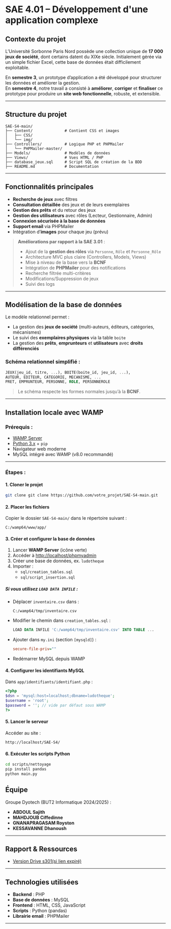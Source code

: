 
# SAE 4.01 – Développement d'une application complexe

## Contexte du projet

L’Université Sorbonne Paris Nord possède une collection unique de **17 000 jeux de société**, dont certains datent du XIXe siècle. Initialement gérée via un simple fichier Excel, cette base de données était difficilement exploitable.  

En **semestre 3**, un prototype d’application a été développé pour structurer les données et améliorer la gestion.  
En **semestre 4**, notre travail a consisté à **améliorer**, **corriger** et **finaliser** ce prototype pour produire un **site web fonctionnelle**, robuste, et extensible.

---

## Structure du projet

```plaintext
SAE-S4-main/
├── Content/              # Contient CSS et images
│   ├── CSS/
│   └── img/
├── Controllers/          # Logique PHP et PHPMailer
│   └── PHPMailer-master/
├── Models/               # Modèles de données
├── Views/                # Vues HTML / PHP
├── database_jeux.sql     # Script SQL de création de la BDD
├── README.md             # Documentation
```

---

## Fonctionnalités principales

- **Recherche de jeux** avec filtres
- **Consultation détaillée** des jeux et de leurs exemplaires
- **Gestion des prêts** et du retour des jeux
- **Gestion des utilisateurs** avec rôles (Lecteur, Gestionnaire, Admin)
- **Connexion sécurisée à la base de données**
- **Support email** via PHPMailer
- Intégration d’**images** pour chaque jeu (prévu)

> **Améliorations par rapport à la SAE 3.01** :
> - Ajout de la **gestion des rôles** via `Personne`, `Rôle` et `Personne_Rôle`
> - Architecture MVC plus claire (Controllers, Models, Views)
> - Mise à niveau de la base vers la **BCNF**
> - Intégration de **PHPMailer** pour des notifications
> - Recherche filtrée multi-critères
> - Modifications/Suppression de jeux
> - Suivi des logs
---

## Modélisation de la base de données

Le modèle relationnel permet :
- La gestion des **jeux de société** (multi-auteurs, éditeurs, catégories, mécanismes)
- Le suivi des **exemplaires physiques** via la table `boite`
- La gestion des **prêts**, **emprunteurs** et **utilisateurs** avec **droits différenciés**

### Schéma relationnel simplifié :

```sql
JEUX(jeu_id, titre, ...), BOITE(boite_id, jeu_id, ...),
AUTEUR, EDITEUR, CATEGORIE, MECANISME, ...
PRET, EMPRUNTEUR, PERSONNE, ROLE, PERSONNEROLE
```

> Le schéma respecte les formes normales jusqu’à la **BCNF**.

---

## Installation locale avec WAMP

### Prérequis :
- [WAMP Server](https://www.wampserver.com/)
- [Python 3.x](https://www.python.org/) + `pip`
- Navigateur web moderne
- MySQL intégré avec WAMP (v8.0 recommandé)

---

### Étapes :

#### 1. Cloner le projet
```bash
git clone git clone https://github.com/votre_projet/SAE-S4-main.git

```

#### 2. Placer les fichiers
Copier le dossier `SAE-S4-main/` dans le répertoire suivant :
```
C:/wamp64/www/app/
```

#### 3. Créer et configurer la base de données

1. Lancer **WAMP Server** (icône verte)
2. Accéder à [http://localhost/phpmyadmin](http://localhost/phpmyadmin)
3. Créer une base de données, ex. `ludotheque`
4. Importer :
   - `sql/creation_tables.sql`
   - `sql/script_insertion.sql`

##### Si vous utilisez `LOAD DATA INFILE` :
- Déplacer `inventaire.csv` dans :
  ```
  C:/wamp64/tmp/inventaire.csv
  ```
- Modifier le chemin dans `creation_tables.sql` :
  ```sql
  LOAD DATA INFILE 'C:/wamp64/tmp/inventaire.csv' INTO TABLE ...
  ```
- Ajouter dans `my.ini` (section `[mysqld]`) :
  ```ini
  secure-file-priv=""
  ```
- Redémarrer MySQL depuis WAMP

#### 4. Configurer les identifiants MySQL
Dans `app/identifiants/identifiant.php` :
```php
<?php
$dsn = 'mysql:host=localhost;dbname=ludotheque';
$username = 'root';
$password = ''; // vide par défaut sous WAMP
?>
```

#### 5. Lancer le serveur
Accéder au site :
```
http://localhost/SAE-S4/
```
#### 6. Exécuter les scripts Python
```bash
cd scripts/nettoyage
pip install pandas
python main.py
```

## Équipe

Groupe Dyotech (BUT2 Informatique 2024/2025) :
- **ABDOUL Sajith**
- **MAHDJOUB Ciffedinne**
- **GNANAPRAGASAM Royston**
- **KESSAVANNE Dhanoush**

---

## Rapport & Ressources


- [Version Drive s301(si lien expiré)](https://drive.google.com/drive/folders/1o0HUy2CeCfMBVKCZ8CLMnOgTMujFHPqs?usp=drive_link)

---

## Technologies utilisées

- **Backend** : PHP
- **Base de données** : MySQL
- **Frontend** : HTML, CSS, JavaScript
- **Scripts** : Python (pandas)
- **Librairie email** : PHPMailer

---


